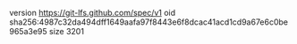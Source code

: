 version https://git-lfs.github.com/spec/v1
oid sha256:4987c32da494dff1649aafa97f8443e6f8dcac41acd1cd9a67e6c0be965a3e95
size 3201
